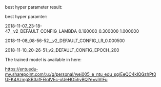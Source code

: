 best hyper parameter result:

best hyper paramter:

2018-11-07_23-18-47__v2_DEFAULT_CONFIG_LAMBDA_0.160000_0.300000_1.000000

2018-11-08_08-56-52__v2_DEFAULT_CONFIG_LR_0.000500

2018-11-10_20-26-51_v2_DEFAULT_CONFIG_EPOCH_200

The trained model is available in here:

https://entuedu-my.sharepoint.com/:u:/g/personal/wei005_e_ntu_edu_sg/EeQC4kIQGzhPt0UFK4Azmg8B3afFElqIVEc-xUeHO5hvBQ?e=viVIFu
